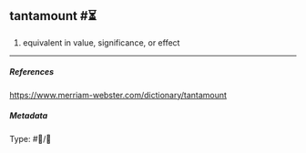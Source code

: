 ## tantamount  #⏳

1. equivalent in value, significance, or effect

___

##### References

https://www.merriam-webster.com/dictionary/tantamount

##### Metadata

Type: #💬/💬 
